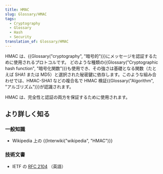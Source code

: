 ```yaml
---
title: HMAC
slug: Glossary/HMAC
tags:
  - Cryptography
  - Glossary
  - Hash
  - Security
translation_of: Glossary/HMAC
---
```

HMAC は、{{Glossary("cryptography", "暗号的")}}にメッセージを認証するために使用されるプロトコルです。 どのような種類の{{Glossary("Cryptographic hash function", "暗号化関数")}}も使用でき、その強さは基礎となる関数（たとえば SHA1 または MD5）と選択された秘密鍵に依存します。このような組み合わせでは、HMAC-SHA1 などの複合名で HMAC 検証{{Glossary("Algorithm", "アルゴリズム")}}が認識されます。

HMAC は、完全性と認証の両方を保証するために使用されます。

## より詳しく知る

### 一般知識

- Wikipedia 上の {{Interwiki("wikipedia", "HMAC")}}

### 技術文書

- IETF の [RFC 2104](http://www.ietf.org/rfc/rfc2104.txt) （英語）

